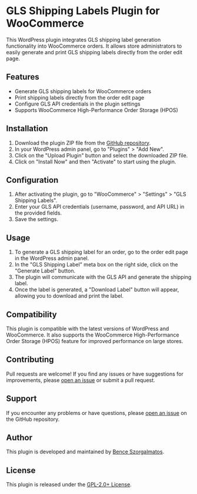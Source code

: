 # GLS Shipping Labels Plugin for WooCommerce

This WordPress plugin integrates GLS shipping label generation functionality into WooCommerce orders. It allows store administrators to easily generate and print GLS shipping labels directly from the order edit page.

## Features

- Generate GLS shipping labels for WooCommerce orders
- Print shipping labels directly from the order edit page
- Configure GLS API credentials in the plugin settings
- Supports WooCommerce High-Performance Order Storage (HPOS)

## Installation

1. Download the plugin ZIP file from the [GitHub repository](https://github.com/yourusername/gls-shipping-labels).
2. In your WordPress admin panel, go to "Plugins" > "Add New".
3. Click on the "Upload Plugin" button and select the downloaded ZIP file.
4. Click on "Install Now" and then "Activate" to start using the plugin.

## Configuration

1. After activating the plugin, go to "WooCommerce" > "Settings" > "GLS Shipping Labels".
2. Enter your GLS API credentials (username, password, and API URL) in the provided fields.
3. Save the settings.

## Usage

1. To generate a GLS shipping label for an order, go to the order edit page in the WordPress admin panel.
2. In the "GLS Shipping Label" meta box on the right side, click on the "Generate Label" button.
3. The plugin will communicate with the GLS API and generate the shipping label.
4. Once the label is generated, a "Download Label" button will appear, allowing you to download and print the label.

## Compatibility

This plugin is compatible with the latest versions of WordPress and WooCommerce. It also supports the WooCommerce High-Performance Order Storage (HPOS) feature for improved performance on large stores.

## Contributing

Pull requests are welcome! If you find any issues or have suggestions for improvements, please [open an issue](https://github.com/yourusername/gls-shipping-labels/issues) or submit a pull request.

## Support

If you encounter any problems or have questions, please [open an issue](https://github.com/yourusername/gls-shipping-labels/issues) on the GitHub repository.

## Author

This plugin is developed and maintained by [Bence Szorgalmatos](https://bencecodes.co.uk).

## License

This plugin is released under the [GPL-2.0+ License](https://www.gnu.org/licenses/gpl-2.0.html).
